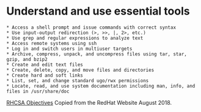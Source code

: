 
# Understand and use essential tools
	
	* Access a shell prompt and issue commands with correct syntax
 	* Use input-output redirection (>, >>, |, 2>, etc.)
	* Use grep and regular expressions to analyze text
	* Access remote systems using ssh
	* Log in and switch users in multiuser targets
	* Archive, compress, unpack, and uncompress files using tar, star, gzip, and bzip2
	* Create and edit text files
	* Create, delete, copy, and move files and directories
	* Create hard and soft links
	* List, set, and change standard ugo/rwx permissions
	* Locate, read, and use system documentation including man, info, and files in /usr/share/doc

[RHCSA Objectives](https://www.redhat.com/en/services/training/ex200-red-hat-certified-system-administrator-rhcsa-exam)
Copied from the RedHat Website August 2018.